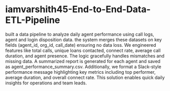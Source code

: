 # iamvarshith45-End-to-End-Data-ETL-Pipeline
built a data pipeline to analyze daily agent performance using call logs, agent  and login disposition data.
the system merges these datasets on key fields (agent_id, org_id, call_date) ensuring no data loss. 
We engineered features like total calls, unique loans contacted, connect rate, average call duration, and agent presence. 
The logic gracefully handles mismatches and missing data. 
A summarized report is generated for each agent and saved as agent_performance_summary.csv. 
Additionally, we format a Slack-style performance message highlighting key metrics including top performer, average duration, and overall connect rate. This solution enables quick daily insights for operations and team leads.

